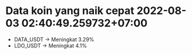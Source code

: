 # Data koin yang naik cepat 2022-08-03 02:40:49.259732+07:00

* DATA_USDT -> Meningkat 3.29%
* LDO_USDT -> Meningkat 4.1%
